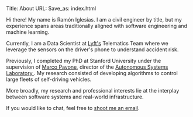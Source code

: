 Title: About
URL:
Save_as: index.html

Hi there! My name is Ramón Iglesias. I am a civil engineer by title, but my experience spans areas traditionally aligned with software engineering and machine learning.

Currently, I am a Data Scientist at [Lyft's](https://www.lyft.com/) Telematics Team where we leverage the sensors on the driver's phone to understand accident risk. 

Previously, I completed my PhD at Stanford University under the supervision of [Marco Pavone](http://web.stanford.edu/~pavone/), director of the [Autonomous Systems Laboratory ](http://asl.stanford.edu/). My research consisted of developing algorithms to control large fleets of self-driving vehicles. 

More broadly, my research and professional interests lie at the interplay between software systems and real-world infrastructure.

If you would like to chat, feel free to [shoot me an email](mailto:ramon.d.iglesias@gmail.com).
